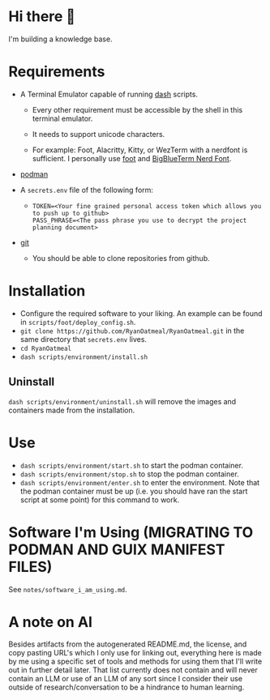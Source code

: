 # Hi there 👋

I'm building a knowledge base.

# Requirements

- A Terminal Emulator capable of running 
  [dash](https://packages.debian.org/sid/dash) scripts.
  
  + Every other requirement must be accessible by the shell in this terminal 
    emulator.
  
  + It needs to support unicode characters.

  + For example:  Foot, Alacritty, Kitty, or WezTerm with a nerdfont is 
    sufficient. I personally use [foot](https://codeberg.org/dnkl/foot) and 
    [BigBlueTerm Nerd Font](https://www.nerdfonts.com/font-downloads).
  
- [podman](https://podman.io/)
  
- A `secrets.env` file of the following form:
  
  + ```
    TOKEN=<Your fine grained personal access token which allows you to push up to github>
    PASS_PHRASE=<The pass phrase you use to decrypt the project planning document>
    ```
- [git](https://git-scm.com/)
  
  + You should be able to clone repositories from github.

# Installation

- Configure the required software to your liking. An example can be found in 
  `scripts/foot/deploy_config.sh`.  
- `git clone https://github.com/RyanOatmeal/RyanOatmeal.git` in the same 
  directory that `secrets.env` lives.
- `cd RyanOatmeal` 
- `dash scripts/environment/install.sh`

## Uninstall 

`dash scripts/environment/uninstall.sh` will remove the images and containers 
made from the installation.


# Use 

- `dash scripts/environment/start.sh` to start the podman container.
- `dash scripts/environment/stop.sh` to stop the podman container.
- `dash scripts/environment/enter.sh` to enter the environment. Note 
  that the podman container must be up (i.e. you should have ran the start
  script at some point) for this command to work.

# Software I'm Using (MIGRATING TO PODMAN AND GUIX MANIFEST FILES)

See `notes/software_i_am_using.md`.

# A note on AI

Besides artifacts from the autogenerated README.md, the license, and copy 
pasting URL's which I only use for linking out, everything here is made by me 
using a specific set of tools and methods for using them that I'll write out in 
further detail later. That list currently does not contain and will never 
contain an LLM or use of an LLM of any sort since I consider their use
outside of research/conversation to be a hindrance to human learning.
